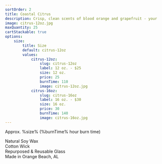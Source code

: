 ```yaml
---
sortOrder: 2
title: Coastal Citrus
description: Crisp, clean scents of blood orange and grapefruit - your daily dose of Vitamin "Sea"
image: citrus-12oz.jpg
maxQuantity: 25
cartStackable: true
options:
    size:
        title: Size
        default: citrus-12oz
        values:
            citrus-12oz:
                slug: citrus-12oz
                label: 12 oz. - $25
                size: 12 oz.
                price: 25
                burnTime: 110
                image: citrus-12oz.jpg
            citrus-16oz:
                slug: citrus-16oz
                label: 16 oz. - $30
                size: 16 oz.
                price: 30
                burnTime: 140
                image: citrus-16oz.jpg
---
```


Approx. %size% (%burnTime% hour burn time)<br>

Natural Soy Wax<br>
Cotton Wick<br>
Repurposed & Reusable Glass<br>
Made in Orange Beach, AL